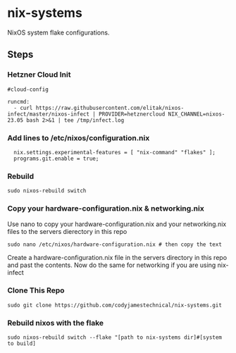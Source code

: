 # nix-systems
 NixOS system flake configurations.


## Steps

### Hetzner Cloud Init
```
#cloud-config

runcmd:
  - curl https://raw.githubusercontent.com/elitak/nixos-infect/master/nixos-infect | PROVIDER=hetznercloud NIX_CHANNEL=nixos-23.05 bash 2>&1 | tee /tmp/infect.log

```
### Add lines to /etc/nixos/configuration.nix
```
  nix.settings.experimental-features = [ "nix-command" "flakes" ];
  programs.git.enable = true;
```

### Rebuild
```
sudo nixos-rebuild switch
```

### Copy your hardware-configuration.nix & networking.nix
Use nano to copy your hardware-configuration.nix and your networking.nix files to the servers dierectory in this repo
```
sudo nano /etc/nixos/hardware-configuration.nix # then copy the text
```
Create a hardware-configuration.nix file in the servers directory in this repo and past the contents. Now do the same for networking if you are using nix-infect

### Clone This Repo
```
sudo git clone https://github.com/codyjamestechnical/nix-systems.git

```

### Rebuild nixos with the flake
```
sudo nixos-rebuild switch --flake "[path to nix-systems dir]#[system to build]

```

